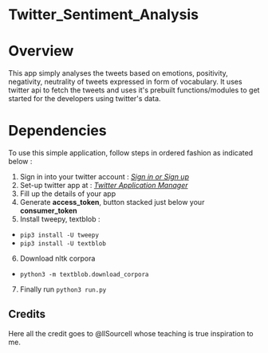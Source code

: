 # Twitter_Sentiment_Analysis

# Overview
This app simply analyses the tweets based on emotions, positivity, negativity, neutrality of tweets expressed in form of vocabulary. It uses twitter api to fetch the tweets and uses it's prebuilt functions/modules to get started for the developers using twitter's data.

# Dependencies
To use this simple application, follow steps in ordered fashion as indicated below :

1. Sign in into your twitter account : [*Sign in or Sign up*](https://twitter.com/)
2. Set-up twitter app at : [*Twitter Application Manager*](https://apps.twitter.com/)
3. Fill up the details of your app
4. Generate **access_token**, button stacked just below your **consumer_token**
5. Install tweepy, textblob :

 - `pip3 install -U tweepy`
 - `pip3 install -U textblob`

6. Download nltk corpora

 - `python3 -m textblob.download_corpora`

7. Finally run `python3 run.py`

## Credits
Here all the credit goes to @llSourcell whose teaching is true inspiration to me.
